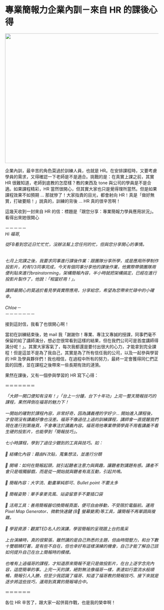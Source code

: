 # 專業簡報力企業內訓－來自 HR 的課後心得 

<p><a href="http://afu.tw/wp-content/uploads/2017/11/IMG_2377.jpg"><img border="0" height="426" src="http://afu.tw/wp-content/uploads/2017/11/IMG_2377-300x200.jpg" width="640"/></a></p>
<p>企業內訓，最辛苦的角色莫過於訓練人員，也就是 HR。在安排課程時，又要考慮學員的需求，又得確認一下老師是不是適合。挑戰的是：在真實上課之前，其實 HR 很難知道，老師到底教的怎麼樣？教的東西及 tone 與公司的學員是不是合適。如果課程精彩，HR 當然很開心，但其實大家也只是覺得理所當然。但是如果課程效果不如預期 … 那就慘了！大家指責的目光，都會射向 HR！真是「做好無賞，打破要賠！」說真的，訓練的背後 … HR 真的很辛苦啊！</p>
<p>這幾天收到一封來自 HR 的信：標題是「跟您分享：專業簡報力學員應用狀況」。看得出來她很開心</p>
<p>－－－－－<br/><i>Hi 福哥,</i></p>
<p><i>從FB看到您近日忙忙忙，沒辦法幫上您任何的忙，但與您分享開心的事情。</i><br/><a name="more"></a><br/><i><br/></i><i>七月上完課之後，我要求同事進行課後作業：跟團隊分享所學，或是應用所學制作投影片，約有1/3同事完成，今天有個同事分享他的課後作業，他實際帶領團隊用便利貼來進行brainstorming，架構簡報內容，半小時就把架構搞定，已經在進行投影片製作了，他說：「相當好用！」。</i><br/><i><br/></i><i>講師最開心的莫過於看見學員實際應用，分享給您，希望為您帶來忙碌中的小確幸。</i><br/><i><br/></i><i>Chloe－</i><br/>－－－－－－－</p>
<p>接到這封信，我看了也很開心啊！</p>
<p>當初在訓練結束後，她 mail 我「謝謝你！專業、專注又專誠的授課，同事們毫不保留的給了講師滿分，想必您很常看到這樣的結果，但在我們公司可是首度講師得滿分呢！」。其實大家客氣了，每次我都還是要付出很大的心力，才能拿到完全課程！但是這並不是為了我自己，其實是為了所有信任我的公司，以及一起參與學習的 HR 及學員夥伴們！我也相信，在過程中所有的努力，最終一定會獲得同仁們正面的回應，並在課程之後帶來一些長期有效的漣漪。</p>
<p>果然在課後，又有一個參與學習的 HR 寫下心得：</p>
<p>＝＝＝＝＝＝＝</p>
<p><i>「大師一開口便知有沒有！」「台上一分鐘，台下十年功」上完一整天簡報技巧的課程，果然拜倒在福哥的魅力下！</i><br/><i><br/></i><i>一開始的確對於課程內容，非常好奇，因為講義裡的字好少… 開始進入課程後，才發現沒有講義好像也沒差。福哥不像過往上過的訓練課程，講師會一直提醒我們現在進行到第幾頁，不會專注於講義內容。福哥用他專業帶領學員不用看講義不看生硬的投影片，也能學到「簡報技巧」。</i><br/><i><br/></i><i>七小時課程，學到了過往少聽到的工具與技巧。如：</i><br/><i><br/></i><i> 結構化內容：藉由N次貼，蒐集想法，並進行分類</i><br/><i><br/></i><i> 開場：如何在簡報起頭，就引起聽者注意力與興趣，讓聽者對講題有感。講者不會只是唱獨腳戲，而是從一開始就與聽者有高互動，引起共鳴。</i><br/><i><br/></i><i> 簡報內容：大字流、動畫單純即可、Bullet point 不要太多</i><br/><i><br/></i><i> 簡報姿勢：單手拿麥克風、站姿留意手不要插口袋</i><br/><i><br/></i><i> 活用工具：善用簡報器切換簡報頁面，便可自由移動，不受限於電腦前。運用Pixel Map Generator、微軟快速鍵 (B 螢幕變黑)等工具，讓簡報不再單調與複雜。</i><br/><i><br/></i><i> 學習資源：觀賞TED名人的演講，學習簡報的呈現跟上台的風采</i><br/><i><br/></i><i>上台演練時，真的很緊張，雖然講的是自己熟悉的主題，但由時間壓力，和台下數十雙眼睛盯著，是有些不自在，但也幸好有這樣演練的機會，自己才能了解自己該如何提升自己在台上簡報時的模樣。</i><br/><i><br/></i><i>也唯有上過福哥的課程，才知道原來簡報不是只是做投影片，在台上逐字念完內容，這麼簡單的事。上完一天的課，絕對無法像福哥一樣，表達如行雲流水般順暢，簡報引人入勝，但至少我認識了福哥、知道了福哥教的簡報技巧、接下來就是逐步將這些技巧，運用到真實的簡報場合中。</i></p>
<p>＝＝＝＝＝＝</p>
<p>各位 HR 辛苦了，跟大家一起併肩作戰，也是我的榮幸啊！</p>